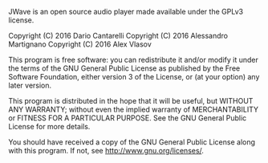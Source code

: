 JWave is an open source audio player made available under the GPLv3 license.

Copyright (C) 2016  Dario Cantarelli
Copyright (C) 2016  Alessandro Martignano
Copyright (C) 2016  Alex Vlasov

This program is free software: you can redistribute it and/or modify
it under the terms of the GNU General Public License as published by
the Free Software Foundation, either version 3 of the License, or
(at your option) any later version.

This program is distributed in the hope that it will be useful,
but WITHOUT ANY WARRANTY; without even the implied warranty of
MERCHANTABILITY or FITNESS FOR A PARTICULAR PURPOSE.  See the
GNU General Public License for more details.

You should have received a copy of the GNU General Public License
along with this program.  If not, see <http://www.gnu.org/licenses/>.
